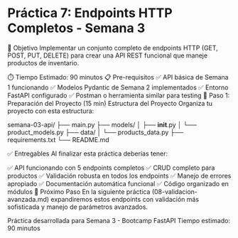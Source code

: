 # Práctica 7: Endpoints HTTP Completos - Semana 3
🎯 Objetivo
Implementar un conjunto completo de endpoints HTTP (GET, POST, PUT, DELETE) para crear una API REST funcional que maneje productos de inventario.

⏱️ Tiempo Estimado: 90 minutos
📋 Pre-requisitos
✅ API básica de Semana 1 funcionando
✅ Modelos Pydantic de Semana 2 implementados
✅ Entorno FastAPI configurado
✅ Postman o herramienta similar para testing
🚀 Paso 1: Preparación del Proyecto (15 min)
Estructura del Proyecto
Organiza tu proyecto con esta estructura:

semana-03-api/
├── main.py
├── models/
│   ├── __init__.py
│   └── product_models.py
├── data/
│   └── products_data.py
├── requirements.txt
└── README.md

✅ Entregables
Al finalizar esta práctica deberías tener:

✅ API funcionando con 5 endpoints completos
✅ CRUD completo para productos
✅ Validación robusta en todos los endpoints
✅ Manejo de errores apropiado
✅ Documentación automática funcional
✅ Código organizado en módulos
🎯 Próximo Paso
En la siguiente práctica (08-validacion-avanzada.md) expandiremos estos endpoints con validación más sofisticada y manejo de parámetros avanzados.

Práctica desarrollada para Semana 3 - Bootcamp FastAPI
Tiempo estimado: 90 minutos